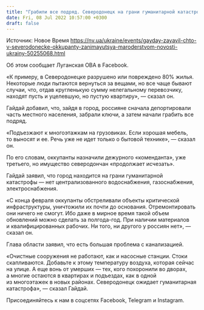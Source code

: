 ```yaml
---
title: "Грабили все подряд. Северодонецк на грани гуманитарной катастрофы, оккупанты мародерят имущество горожан — Луганская ОВА"
date: Fri, 08 Jul 2022 10:57:00 +0300
draft: false
---
```

Источник: Новое Время https://nv.ua/ukraine/events/gayday-zayavil-chto-v-severodonecke-okkupanty-zanimayutsya-maroderstvom-novosti-ukrainy-50255068.html


Об этом сообщает Луганская ОВА в Facebook.

«К примеру, в Северодонецке разрушено или повреждено 80% жилья. Некоторые люди пытаются вернуться за вещами, но все чаще бывают случаи, что, отдав кругленькую сумму нелегальному перевозчику, находят пусть и уцелевшую, но пустую квартиру», — сказал он.

Гайдай добавил, что, зайдя в город, россияне сначала депортировали часть местного населения, забрали ключи, а затем начали грабить все подряд.

«Подъезжают к многоэтажкам на грузовиках. Если хорошая мебель, то выносят и ее. Речь уже не идет только о бытовой технике», — сказал он.

По его словам, оккупанты назначили дежурного «коменданта», уже третьего, но имущество северодончан «продолжает исчезать».

Гайдай заявил, что город находится на грани гуманитарной катастрофы — нет централизованного водоснабжения, газоснабжения, электроснабжения.

«С конца февраля оккупанты обстреливали объекты критической инфраструктуры, уничтожили их почти до основания. Отремонтировать они ничего не смогут. Ибо даже в мирное время такой объем обновлений можно сделать за полгода-год. При наличии материалов и квалифицированных рабочих. Ни того, ни другого у россиян нет», — сказал он.

Глава области заявил, что есть большая проблема с канализацией.

«Очистные сооружения не работают, как и насосные станции. Стоки скапливаются. Добавьте к этому температуру воздуха, которая сейчас на улице. А еще вонь от умерших — тех, кого похоронили во дворах, а многие остаются в квартирах и подъездах, как в одной из многоэтажек в новых районах. Северодонецк ожидает гуманитарная катастрофа», — сказал Гайдай.

Присоединяйтесь к нам в соцсетях Facebook, Telegram и Instagram.
